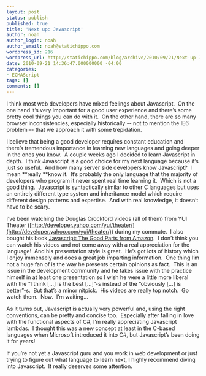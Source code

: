 ```yaml
---
layout: post
status: publish
published: true
title: 'Next up: Javascript'
author: noah
author_login: noah
author_email: noah@statichippo.com
wordpress_id: 216
wordpress_url: http://statichippo.com/blog/archive/2010/09/21/Next-up-Javascript.aspx
date: 2010-09-21 14:36:47.000000000 -04:00
categories:
- ECMAScript
tags: []
comments: []
---
```


I think most web developers have mixed feelings about Javascript.  On the one hand it’s very important for a good user experience and there’s some pretty cool things you can do with it.  On the other hand, there are so many browser inconsistencies, especially historically -- not to mention the IE6 problem –- that we approach it with some trepidation.
  
I believe that being a good developer requires constant education and there’s tremendous importance in learning new languages and going deeper in the ones you know.  A couple weeks ago I decided to learn Javascript in depth.  I think Javascript is a good choice for my next language because it’s just so useful.  And how many server side developers know Javascript?  I mean **really **know it.  It’s probably the only language that the majority of developers who program it never spent real time learning it.  Which is not a good thing.  Javascript is syntactically similar to other C languages but uses an entirely different type system and inheritance model which require different design patterns and expertise.  And with real knowledge, it doesn’t have to be scary.
  
I’ve been watching the Douglas Crockford videos (all of them) from YUI Theater ([http://developer.yahoo.com/yui/theater/](http://developer.yahoo.com/yui/theater/)) during my commute.  I also bought his book [Javascript: The Good Parts from Amazon](http://www.amazon.com/gp/product/0596517742?ie=UTF8&tag=mybl028e-20&linkCode=as2&camp=1789&creative=390957&creativeASIN=0596517742).  I don’t think you can watch his videos and not come away with a real appreciation for the language!  And his presentation style is great.  He’s got lots of history which I enjoy immensely and does a great job imparting information.  One thing I’m not a huge fan of is the way he presents certain opinions as fact.  This is an issue in the development community and he takes issue with the practice himself in at least one presentation so I wish he were a little more liberal with the “I think […] is the best […]”-s instead of the “obviously […] is better”-s.  But that’s a minor nitpick.  His videos are really top notch.  Go watch them.  Now.  I’m waiting…
  
As it turns out, Javascript is actually very powerful and, using the right conventions, can be pretty and concise too.  Especially after falling in love with the functional aspects of C#, I’m really appreciating Javascript lambdas.  I thought this was a new concept at least in the C-based languages when Microsoft introduced it into C#, but Javascript’s been doing it for years!
  
If you’re not yet a Javascript guru and you work in web development or just trying to figure out what language to learn next, I highly recommend diving into Javascript.  It really deserves some attention.
